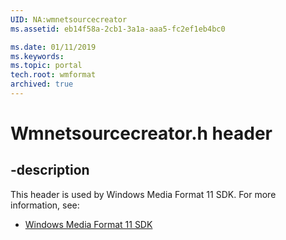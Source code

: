 ```yaml
---
UID: NA:wmnetsourcecreator
ms.assetid: eb14f58a-2cb1-3a1a-aaa5-fc2ef1eb4bc0

ms.date: 01/11/2019
ms.keywords: 
ms.topic: portal
tech.root: wmformat
archived: true
---
```


# Wmnetsourcecreator.h header


## -description


This header is used by Windows Media Format 11 SDK. For more information, see:

- [Windows Media Format 11 SDK](../_wmformat/index.md)

